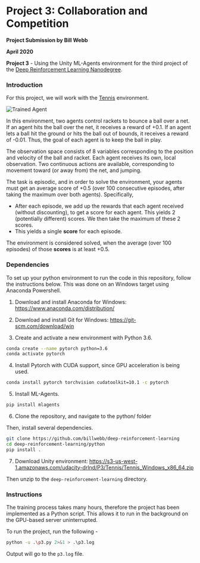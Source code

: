 [//]: # (Image References)

[image1]: https://user-images.githubusercontent.com/10624937/42135623-e770e354-7d12-11e8-998d-29fc74429ca2.gif "Trained Agent"

# Project 3: Collaboration and Competition

**Project Submission by Bill Webb**

**April 2020**

**Project 3** - Using the Unity ML-Agents environment for the third project of the [Deep Reinforcement Learning Nanodegree](https://www.udacity.com/course/deep-reinforcement-learning-nanodegree--nd893).

### Introduction

For this project, we will work with the [Tennis](https://github.com/Unity-Technologies/ml-agents/blob/master/docs/Learning-Environment-Examples.md#tennis) environment.

![Trained Agent][image1]

In this environment, two agents control rackets to bounce a ball over a net. If an agent hits the ball over the net, it receives a reward of +0.1.  If an agent lets a ball hit the ground or hits the ball out of bounds, it receives a reward of -0.01.  Thus, the goal of each agent is to keep the ball in play.

The observation space consists of 8 variables corresponding to the position and velocity of the ball and racket. Each agent receives its own, local observation.  Two continuous actions are available, corresponding to movement toward (or away from) the net, and jumping.

The task is episodic, and in order to solve the environment, your agents must get an average score of +0.5 (over 100 consecutive episodes, after taking the maximum over both agents). Specifically,

- After each episode, we add up the rewards that each agent received (without discounting), to get a score for each agent. This yields 2 (potentially different) scores. We then take the maximum of these 2 scores.
- This yields a single **score** for each episode.

The environment is considered solved, when the average (over 100 episodes) of those **scores** is at least +0.5.

### Dependencies

To set up your python environment to run the code in this repository, follow the instructions below.  This was done on an Windows target using Anaconda Powershell.

1. Download and install Anaconda for Windows: https://www.anaconda.com/distribution/

2. Download and install Git for Windows: https://git-scm.com/download/win

3. Create and activate a new environment with Python 3.6.

``` bash
conda create --name pytorch python=3.6
conda activate pytorch
```

4. Install Pytorch with CUDA support, since GPU acceleration is being used.

``` bash
conda install pytorch torchvision cudatoolkit=10.1 -c pytorch
```

5. Install ML-Agents.

``` bash
pip install mlagents
```

6. Clone the repository, and navigate to the python/ folder

Then, install several dependencies.

``` bash
git clone https://github.com/billwebb/deep-reinforcement-learning
cd deep-reinforcement-learning/python
pip install .
```
7. Download Unity environment: https://s3-us-west-1.amazonaws.com/udacity-drlnd/P3/Tennis/Tennis_Windows_x86_64.zip

Then unzip to the `deep-reinforcement-learning` directory.

### Instructions

The training process takes many hours, therefore the project has been implemented as a Python script.  This allows it to run in the background on the GPU-based server uninterrupted.

To run the project, run the following -

``` bash
python -u .\p3.py 2>&1 > .\p3.log
```

Output will go to the `p3.log` file.
